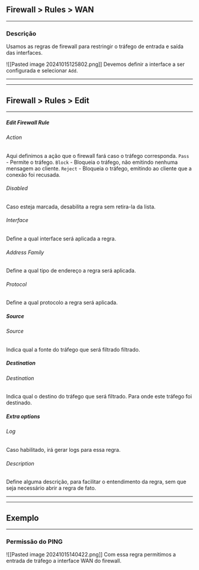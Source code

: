 ## Firewall > Rules > WAN
---
### Descrição
Usamos as regras de firewall para restringir o tráfego de entrada e saída das interfaces.

![[Pasted image 20241015125802.png]]
Devemos definir a interface a ser configurada e selecionar `Add`.

---
---
## Firewall > Rules > Edit
---
##### Edit Firewall Rule
###### Action
Aqui definimos a ação que o firewall fará caso o tráfego corresponda.
`Pass` - Permite o tráfego. `Block` - Bloqueia o tráfego, não emitindo nenhuma mensagem ao cliente. `Reject` - Bloqueia o tráfego, emitindo ao cliente que a conexão foi recusada.
###### Disabled
Caso esteja marcada, desabilita a regra sem retira-la da lista.
###### Interface
Define a qual interface será aplicada a regra.
###### Address Family
Define a qual tipo de endereço a regra será aplicada.
###### Protocol
Define a qual protocolo a regra será aplicada.

##### Source
###### Source
Indica qual a fonte do tráfego que será filtrado filtrado.

##### Destination
###### Destination
Indica qual o destino do tráfego que será filtrado. Para onde este tráfego foi destinado.

##### Extra options
###### Log
Caso habilitado, irá gerar logs para essa regra.
###### Description
Define alguma descrição, para facilitar o entendimento da regra, sem que seja necessário abrir a regra de fato.

---
---
## Exemplo
---
### Permissão do PING
![[Pasted image 20241015140422.png]]
Com essa regra permitimos a entrada de tráfego a interface WAN do firewall.




















































































